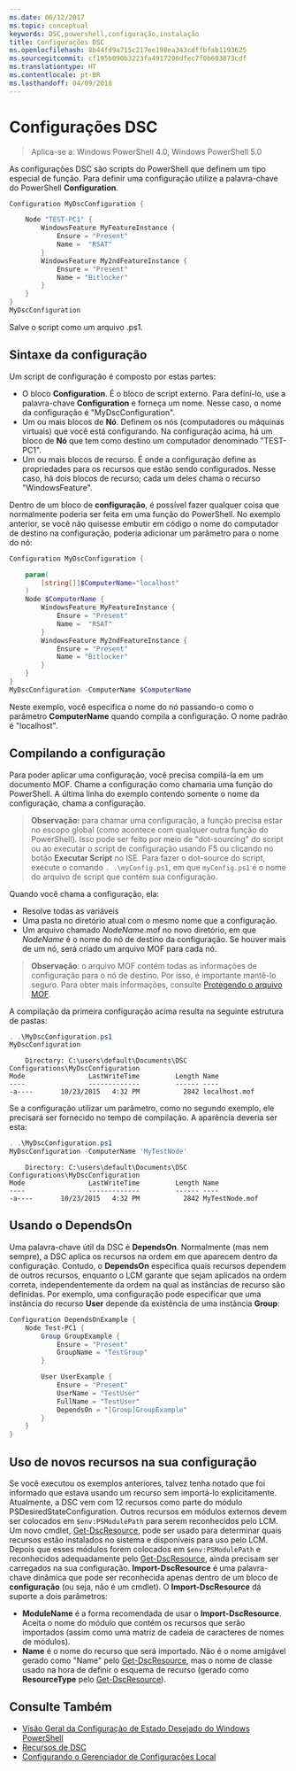```yaml
---
ms.date: 06/12/2017
ms.topic: conceptual
keywords: DSC,powershell,configuração,instalação
title: Configurações DSC
ms.openlocfilehash: 8b44fd9a715c217ee198ea343cdffbfab1193625
ms.sourcegitcommit: cf195b090b3223fa4917206dfec7f0b603873cdf
ms.translationtype: HT
ms.contentlocale: pt-BR
ms.lasthandoff: 04/09/2018
---
```

# <a name="dsc-configurations"></a>Configurações DSC

>Aplica-se a: Windows PowerShell 4.0, Windows PowerShell 5.0

As configurações DSC são scripts do PowerShell que definem um tipo especial de função.
Para definir uma configuração utilize a palavra-chave do PowerShell **Configuration**.

```powershell
Configuration MyDscConfiguration {

    Node "TEST-PC1" {
        WindowsFeature MyFeatureInstance {
            Ensure = "Present"
            Name =  "RSAT"
        }
        WindowsFeature My2ndFeatureInstance {
            Ensure = "Present"
            Name = "Bitlocker"
        }
    }
}
MyDscConfiguration

```

Salve o script como um arquivo .ps1.

## <a name="configuration-syntax"></a>Sintaxe da configuração

Um script de configuração é composto por estas partes:

- O bloco **Configuration**. É o bloco de script externo. Para defini-lo, use a palavra-chave **Configuration** e forneça um nome. Nesse caso, o nome da configuração é "MyDscConfiguration".
- Um ou mais blocos de **Nó**. Definem os nós (computadores ou máquinas virtuais) que você está configurando. Na configuração acima, há um bloco de **Nó** que tem como destino um computador denominado "TEST-PC1".
- Um ou mais blocos de recurso. É onde a configuração define as propriedades para os recursos que estão sendo configurados. Nesse caso, há dois blocos de recurso; cada um deles chama o recurso "WindowsFeature".

Dentro de um bloco de **configuração**, é possível fazer qualquer coisa que normalmente poderia ser feita em uma função do PowerShell. No exemplo anterior, se você não quisesse embutir em código o nome do computador de destino na configuração, poderia adicionar um parâmetro para o nome do nó:

```powershell
Configuration MyDscConfiguration {

    param(
        [string[]]$ComputerName="localhost"
    )
    Node $ComputerName {
        WindowsFeature MyFeatureInstance {
            Ensure = "Present"
            Name =  "RSAT"
        }
        WindowsFeature My2ndFeatureInstance {
            Ensure = "Present"
            Name = "Bitlocker"
        }
    }
}
MyDscConfiguration -ComputerName $ComputerName

```

Neste exemplo, você especifica o nome do nó passando-o como o parâmetro **ComputerName** quando compila a configuração. O nome padrão é "localhost".

## <a name="compiling-the-configuration"></a>Compilando a configuração

Para poder aplicar uma configuração, você precisa compilá-la em um documento MOF.
Chame a configuração como chamaria uma função do PowerShell.
A última linha do exemplo contendo somente o nome da configuração, chama a configuração.

>**Observação:** para chamar uma configuração, a função precisa estar no escopo global (como acontece com qualquer outra função do PowerShell).
>Isso pode ser feito por meio de "dot-sourcing" do script ou ao executar o script de configuração usando F5 ou clicando no botão **Executar Script** no ISE.
>Para fazer o dot-source do script, execute o comando `. .\myConfig.ps1`, em que `myConfig.ps1` é o nome do arquivo de script que contém sua configuração.

Quando você chama a configuração, ela:

- Resolve todas as variáveis
- Uma pasta no diretório atual com o mesmo nome que a configuração.
- Um arquivo chamado _NodeName_.mof no novo diretório, em que _NodeName_ é o nome do nó de destino da configuração.
    Se houver mais de um nó, será criado um arquivo MOF para cada nó.

>**Observação**: o arquivo MOF contém todas as informações de configuração para o nó de destino. Por isso, é importante mantê-lo seguro.
>Para obter mais informações, consulte [Protegendo o arquivo MOF](secureMOF.md).

A compilação da primeira configuração acima resulta na seguinte estrutura de pastas:

```powershell
. .\MyDscConfiguration.ps1
MyDscConfiguration
```

```
    Directory: C:\users\default\Documents\DSC Configurations\MyDscConfiguration
Mode                LastWriteTime         Length Name
----                -------------         ------ ----
-a----       10/23/2015   4:32 PM           2842 localhost.mof
```

Se a configuração utilizar um parâmetro, como no segundo exemplo, ele precisará ser fornecido no tempo de compilação. A aparência deveria ser esta:

```powershell
. .\MyDscConfiguration.ps1
MyDscConfiguration -ComputerName 'MyTestNode'
```

```
    Directory: C:\users\default\Documents\DSC Configurations\MyDscConfiguration
Mode                LastWriteTime         Length Name
----                -------------         ------ ----
-a----       10/23/2015   4:32 PM           2842 MyTestNode.mof
```

## <a name="using-dependson"></a>Usando o DependsOn

Uma palavra-chave útil da DSC é **DependsOn**. Normalmente (mas nem sempre), a DSC aplica os recursos na ordem em que aparecem dentro da configuração.
Contudo, o **DependsOn** especifica quais recursos dependem de outros recursos, enquanto o LCM garante que sejam aplicados na ordem correta, independentemente da ordem na qual as instâncias de recurso são definidas.
Por exemplo, uma configuração pode especificar que uma instância do recurso **User** depende da existência de uma instância **Group**:

```powershell
Configuration DependsOnExample {
    Node Test-PC1 {
        Group GroupExample {
            Ensure = "Present"
            GroupName = "TestGroup"
        }

        User UserExample {
            Ensure = "Present"
            UserName = "TestUser"
            FullName = "TestUser"
            DependsOn = "[Group]GroupExample"
        }
    }
}

```

## <a name="using-new-resources-in-your-configuration"></a>Uso de novos recursos na sua configuração

Se você executou os exemplos anteriores, talvez tenha notado que foi informado que estava usando um recurso sem importá-lo explicitamente.
Atualmente, a DSC vem com 12 recursos como parte do módulo PSDesiredStateConfiguration.
Outros recursos em módulos externos devem ser colocados em `$env:PSModulePath` para serem reconhecidos pelo LCM.
Um novo cmdlet, [Get-DscResource](https://technet.microsoft.com/library/dn521625.aspx), pode ser usado para determinar quais recursos estão instalados no sistema e disponíveis para uso pelo LCM.
Depois que esses módulos forem colocados em `$env:PSModulePath` e reconhecidos adequadamente pelo [Get-DscResource](https://technet.microsoft.com/library/dn521625.aspx), ainda precisam ser carregados na sua configuração.
**Import-DscResource** é uma palavra-chave dinâmica que pode ser reconhecida apenas dentro de um bloco de **configuração** (ou seja, não é um cmdlet).
O **Import-DscResource** dá suporte a dois parâmetros:
- **ModuleName** é a forma recomendada de usar o **Import-DscResource**. Aceita o nome do módulo que contém os recursos que serão importados (assim como uma matriz de cadeia de caracteres de nomes de módulos).
- **Name** é o nome do recurso que será importado. Não é o nome amigável gerado como "Name" pelo [Get-DscResource](https://technet.microsoft.com/library/dn521625.aspx), mas o nome de classe usado na hora de definir o esquema de recurso (gerado como **ResourceType** pelo [Get-DscResource](https://technet.microsoft.com/library/dn521625.aspx)).

## <a name="see-also"></a>Consulte Também
* [Visão Geral da Configuração de Estado Desejado do Windows PowerShell](overview.md)
* [Recursos de DSC](resources.md)
* [Configurando o Gerenciador de Configurações Local](metaConfig.md)